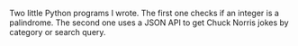 Two little Python programs I wrote. The first one checks if an integer is a palindrome. The second one uses a JSON API to get Chuck Norris jokes by category or search query. 
